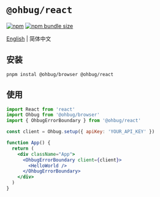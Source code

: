 # `@ohbug/react`

[![npm](https://img.shields.io/npm/v/@ohbug/react.svg?style=flat-square)](https://www.npmjs.com/package/@ohbug/react)
[![npm bundle size](https://img.shields.io/bundlephobia/min/@ohbug/react?style=flat-square)](https://bundlephobia.com/result?p=@ohbug/react)

[English](./README.md) | 简体中文

## 安装

```
pnpm instal @ohbug/browser @ohbug/react
```

## 使用

```jsx
import React from 'react'
import Ohbug from '@ohbug/browser'
import { OhbugErrorBoundary } from '@ohbug/react'

const client = Ohbug.setup({ apiKey: 'YOUR_API_KEY' })

function App() {
  return (
    <div className="App">
      <OhbugErrorBoundary client={client}>
        <HelloWorld />
      </OhbugErrorBoundary>
    </div>
  )
}
```
